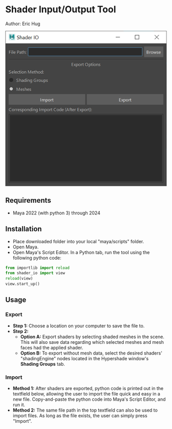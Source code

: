 # Shader Input/Output Tool

Author: Eric Hug 

![Tool Preview](tool_preview.png)

## Requirements
* Maya 2022 (with python 3) through 2024

## Installation
* Place downloaded folder into your local "maya/scripts" folder.
* Open Maya.
* Open Maya's Script Editor. In a Python tab, run the tool using the following python code:
```python
from importlib import reload
from shader_io import view
reload(view)
view.start_up()
```

## Usage
### Export
* **Step 1:** Choose a location on your computer to save the file to.
* **Step 2:** 
    * **Option A:** Export shaders by selecting shaded meshes in the scene. This will also save data regarding which selected meshes and mesh faces had the applied shader.
    * **Option B:** To export without mesh data, select the desired shaders' "shadingEngine" nodes located in the Hypershade window's **Shading Groups** tab.
### Import
* **Method 1:** After shaders are exported, python code is printed out in the textfield below, allowing the user to import the file quick and easy in a new file. Copy-and-paste the python code into Maya's Script Editor, and run it.
* **Method 2:** The same file path in the top textfield can also be used to import files. As long as the file exists, the user can simply press "Import".

